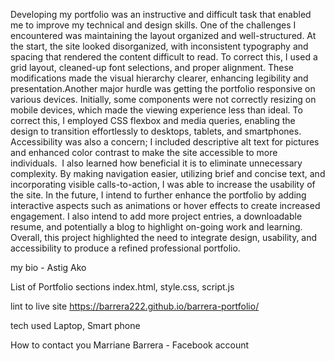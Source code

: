 Developing my portfolio was an instructive and difficult task that enabled me to improve my technical and design skills.
One of the challenges I encountered was maintaining the layout organized and well-structured. 
At the start, the site looked disorganized, with inconsistent typography and spacing that rendered the content difficult to read. 
To correct this, I used a grid layout, cleaned-up font selections, and proper alignment.
These modifications made the visual hierarchy clearer, enhancing legibility and presentation.‎Another major hurdle was getting the portfolio responsive on various devices.
Initially, some components were not correctly resizing on mobile devices, which made the viewing experience less than ideal. 
To correct this, I employed CSS flexbox and media queries, enabling the design to transition effortlessly to desktops, tablets, and smartphones. 
Accessibility was also a concern; I included descriptive alt text for pictures and enhanced color contrast to make the site accessible to more individuals. ‎
I also learned how beneficial it is to eliminate unnecessary complexity. By making navigation easier, utilizing brief and concise text, and incorporating visible calls-to-action,
I was able to increase the usability of the site. In the future, I intend to further enhance the portfolio by adding interactive aspects such as animations or hover effects to create increased engagement.
I also intend to add more project entries, a downloadable resume, and potentially a blog to highlight on-going work and learning.
Overall, this project highlighted the need to integrate design, usability, and accessibility to produce a refined professional portfolio.

my bio - Astig Ako

List of Portfolio sections index.html, style.css, script.js

lint to live site https://barrera222.github.io/barrera-portfolio/


tech used Laptop, Smart phone

How to contact you Marriane Barrera - Facebook account
